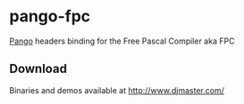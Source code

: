 pango-fpc
=========
[Pango](http://www.pango.org/) headers binding for the Free Pascal Compiler aka FPC

Download
--------
Binaries and demos available at http://www.djmaster.com/
